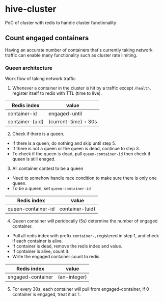 # hive-cluster
PoC of cluster with redis to handle cluster functionality

## Count engaged containers

Having an accurate number of containers that's currently taking network traffic can enable many functionality such as cluster rate limiting.

### Queen architecture

Work flow of taking network traffic

1. Whenever a container in the cluster is hit by a traffic except `/health`, register itself to redis with TTL (time to live).

| Redis index     | value                |
| --------------- | -------------        |
| container-id    | engaged-until        |
| container-(uid) | (current-time) + 30s |

2. Check if there is a queen.

- If there is a queen, do nothing and skip until step 5.
- If there is not a queen or the queen is dead, continue to step 3.
- To check if the queen is dead, pull `queen-container-id` then check if queen is still enaged.

3. All container contest to be a queen

- Need to somehow handle race condition to make sure there is only one queen.
- To be a queen, set `queen-container-id`

| Redis index        | value           |
| ------------------ | --------------- |
| queen-container-id | container-(uid) |

4. Queen container will peridocally (5s) determine the number of engaged container.

- Pull all redis index with prefix `container-`, registered in step 1, and check if each container is alive.
- If container is dead, remove the redis index and value.
- If container is alive, count it.
- Write the engaged container count to redis.

| Redis index       | value        |
| ----------------- | ------------ |
| engaged-container | (an-integer) |

5. For every 30s, each container will pull from engaged-container, if 0 container is engaged, treat it as 1.